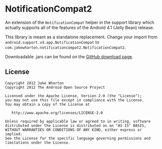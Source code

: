 NotificationCompat2
===================

An extension of the `NotificationCompat` helper in the support library which
actually supports all of the features of the Android 4.1 (Jelly Bean) release.

This library is meant as a standalone replacement. Change your import from
`android.support.v4.app.NotificationCompat` to
`com.jakewharton.notificationcompat2.NotificationCompat2`.

Downloadable .jars can be found on the [GitHub download page][1].



License
-------

    Copyright 2012 Jake Wharton
    Copyright 2012 The Android Open Source Project

    Licensed under the Apache License, Version 2.0 (the "License");
    you may not use this file except in compliance with the License.
    You may obtain a copy of the License at

       http://www.apache.org/licenses/LICENSE-2.0

    Unless required by applicable law or agreed to in writing, software
    distributed under the License is distributed on an "AS IS" BASIS,
    WITHOUT WARRANTIES OR CONDITIONS OF ANY KIND, either express or implied.
    See the License for the specific language governing permissions and
    limitations under the License.



 [1]: http://github.com/JakeWharton/NotificationCompat2/downloads
